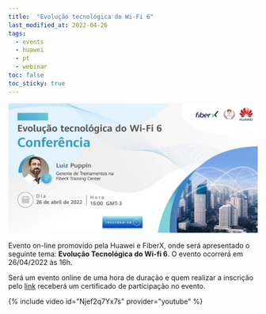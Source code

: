 ```yaml
---
title:  "Evolução tecnológica do Wi-Fi 6"
last_modified_at: 2022-04-26
tags:
  - events
  - huawei
  - pt
  - webinar
toc: false
toc_sticky: true
---
```


[![](/assets/images/posts/2022-04-25-wifi6.png)](https://isurvey.huawei.com/survey/#/privacy-page?surveyId=54035&customerId=0&placementId=0&channel=0&uuid=0fa4c819686e46ac93ce2ec1ac8ea502)

Evento on-line promovido pela Huawei e FiberX, onde será apresentado o seguinte tema: **Evolução Tecnológica do Wi-fi 6**. O evento ocorrerá em 26/04/2022 às 16h.

Será um evento online de uma hora de duração e quem realizar a inscrição pelo [link](https://isurvey.huawei.com/survey/#/privacy-page?surveyId=54035&customerId=0&placementId=0&channel=0&uuid=0fa4c819686e46ac93ce2ec1ac8ea502) receberá um certificado de participação no evento.

{% include video id="Njef2q7Yx7s" provider="youtube" %}
